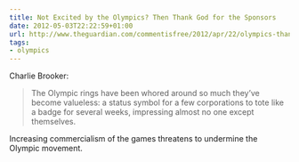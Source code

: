 ```yaml
---
title: Not Excited by the Olympics? Then Thank God for the Sponsors
date: 2012-05-03T22:22:59+01:00
url: http://www.theguardian.com/commentisfree/2012/apr/22/olympics-thank-god-for-sponsors
tags:
- olympics
---
```

Charlie Brooker:

> The Olympic rings have been whored around so much they’ve become valueless: a status symbol for a few corporations to tote like a badge for several weeks, impressing almost no one except themselves.

Increasing commercialism of the games threatens to undermine the Olympic movement.
